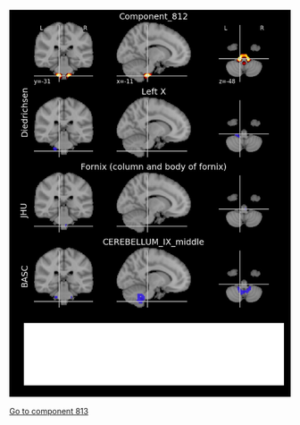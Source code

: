 


![812](preliminary/812.jpg "Component 812")

[Go to component 813](https://parietal-inria.github.io/MODL_atlas/1024/813 "Component 813")